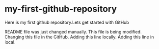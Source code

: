 # my-first-github-repository
Here is my first github repository.Lets get started with GitHub

README file was just changed manually. This file is being modified.
Changing this file in the GitHub. Adding this line  locally.
Adding this line in local. 
